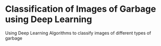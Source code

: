# Classification of Images of Garbage using Deep Learning
 Using Deep Learning Algorithms to classify images of different types of garbage
